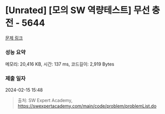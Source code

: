 # [Unrated] [모의 SW 역량테스트] 무선 충전 - 5644 

[문제 링크](https://swexpertacademy.com/main/code/problem/problemDetail.do?contestProbId=AWXRDL1aeugDFAUo) 

### 성능 요약

메모리: 20,416 KB, 시간: 137 ms, 코드길이: 2,919 Bytes

### 제출 일자

2024-02-15 15:48



> 출처: SW Expert Academy, https://swexpertacademy.com/main/code/problem/problemList.do
